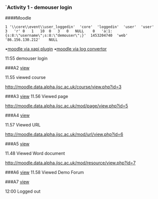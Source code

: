 ### `Activity 1 - demouser login

####Moodle

``1	'\\core\\event\\user_loggedin'	'core'	'loggedin'	'user'	'user'	3	'r'	0	1	10	0	3	0	NULL	0	'a:1:{s:8:\"username\";s:8:\"demouser\";}'	1453204740	'web'	'86.156.130.212'	NULL``

•[moodle via xapi plugin](manual/A1.js)
•[moodle via log convertor](auto/A1.js)

11:55 demouser login 

###A2 [view](A2.js)

11.55 viewed course

http://moodle.data.alpha.jisc.ac.uk/course/view.php?id=3

###A3 [view](A3.js)
11.56 Viewed page

http://moodle.data.alpha.jisc.ac.uk/mod/page/view.php?id=5

###A4 [view](A4.js)

11.57  Viewed URL

http://moodle.data.alpha.jisc.ac.uk/mod/url/view.php?id=6

###A5 [view](A5.js)

11.48 Viewed Word document

http://moodle.data.alpha.jisc.ac.uk/mod/resource/view.php?id=7 

###A6  [view](A6.js)
11.58 Viewed Demo Forum


###A7 [view](A7.js)

12:00 Logged out
